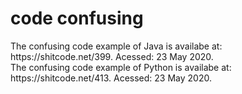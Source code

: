 # code confusing
The confusing code example of Java is availabe at: https://<span></span>shitcode.net/399. Acessed: 23 May 2020.<br/>
The confusing code example of Python is availabe at: https://<span></span>shitcode.net/413. Acessed: 23 May 2020.

